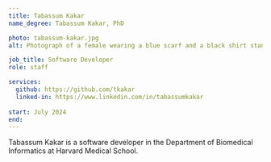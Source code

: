 ```yaml
---
title: Tabassum Kakar
name_degree: Tabassum Kakar, PhD

photo: tabassum-kakar.jpg
alt: Photograph of a female wearing a blue scarf and a black shirt standing in what appears to be a park with trees and greenery.

job_title: Software Developer
role: staff 

services:
  github: https://github.com/tkakar
  linked-in: https://www.linkedin.com/in/tabassumkakar
  
start: July 2024
end:
---
```

Tabassum Kakar is a software developer in the Department of Biomedical Informatics at Harvard Medical School.